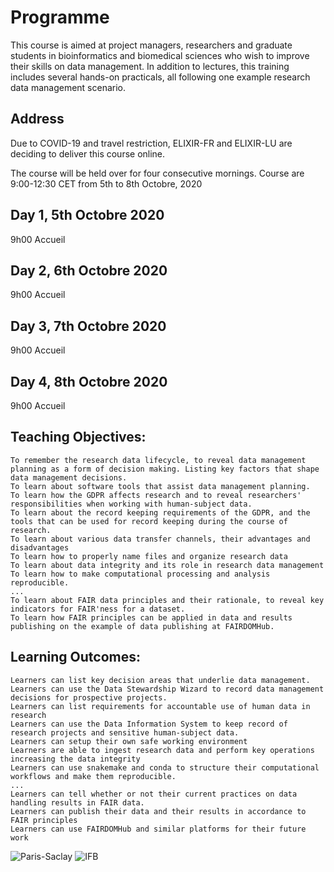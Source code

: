 # Programme

This course is aimed at project managers, researchers and graduate students in bioinformatics and biomedical sciences who wish to improve their skills on data management.
In addition to lectures, this training includes several hands-on practicals, all following one example research data management scenario.

## Address

Due to COVID-19 and travel restriction, ELIXIR-FR and ELIXIR-LU are deciding to deliver this course online.


The course will be held over for four consecutive mornings. Course are 9:00-12:30 CET from 5th to 8th Octobre, 2020

## Day 1, 5th Octobre 2020

9h00 Accueil


## Day 2, 6th Octobre 2020

9h00 Accueil

## Day 3, 7th Octobre 2020

9h00 Accueil

## Day 4, 8th Octobre 2020

9h00 Accueil

## Teaching Objectives:

    To remember the research data lifecycle, to reveal data management planning as a form of decision making. Listing key factors that shape data management decisions.
    To learn about software tools that assist data management planning.
    To learn how the GDPR affects research and to reveal researchers' responsibilities when working with human-subject data.
    To learn about the record keeping requirements of the GDPR, and the tools that can be used for record keeping during the course of research.
    To learn about various data transfer channels, their advantages and disadvantages
    To learn how to properly name files and organize research data
    To learn about data integrity and its role in research data management
    To learn how to make computational processing and analysis reproducible.
    ...
    To learn about FAIR data principles and their rationale, to reveal key indicators for FAIR'ness for a dataset.
    To learn how FAIR principles can be applied in data and results publishing on the example of data publishing at FAIRDOMHub.

## Learning Outcomes:

    Learners can list key decision areas that underlie data management.
    Learners can use the Data Stewardship Wizard to record data management decisions for prospective projects.
    Learners can list requirements for accountable use of human data in research
    Learners can use the Data Information System to keep record of research projects and sensitive human-subject data.
    Learners can setup their own safe working environment
    Learners are able to ingest research data and perform key operations increasing the data integrity
    Learners can use snakemake and conda to structure their computational workflows and make them reproducible.
    ...
    Learners can tell whether or not their current practices on data handling results in FAIR data.
    Learners can publish their data and their results in accordance to FAIR principles
    Learners can use FAIRDOMHub and similar platforms for their future work



![Paris-Saclay](https://ifb-elixirfr.github.io/ReproHackathon/logo-paris-saclay.png) ![IFB](https://ifb-elixirfr.github.io/ReproHackathon/logo-ifb.png)

